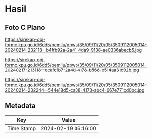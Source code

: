 # Hasil

## Foto C Plano

https://sirekap-obj-formc.kpu.go.id/6dd5/pemilu/ppwp/35/09/11/20/05/3509112005014-20240214-232118--b4ffb92a-2a41-4da9-9138-ae0336abecb5.jpg

https://sirekap-obj-formc.kpu.go.id/6dd5/pemilu/ppwp/35/09/11/20/05/3509112005014-20240217-213118--eeafefb7-2a4d-4178-b568-e514aa31c92b.jpg

https://sirekap-obj-formc.kpu.go.id/6dd5/pemilu/ppwp/35/09/11/20/05/3509112005014-20240214-232244--544e18d5-ca08-4173-abc4-667e771cd0bc.jpg


## Metadata

| Key        | Value               |
| ---------- | ------------------- |
| Time Stamp | 2024-02-19 06:16:00 |




